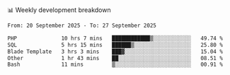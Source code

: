 📊 Weekly development breakdown
<!--START_SECTION:waka-->

```txt
From: 20 September 2025 - To: 27 September 2025

PHP              10 hrs 7 mins   ████████████▒░░░░░░░░░░░░   49.74 %
SQL              5 hrs 15 mins   ██████▒░░░░░░░░░░░░░░░░░░   25.80 %
Blade Template   3 hrs 3 mins    ███▓░░░░░░░░░░░░░░░░░░░░░   15.04 %
Other            1 hr 43 mins    ██░░░░░░░░░░░░░░░░░░░░░░░   08.51 %
Bash             11 mins         ▒░░░░░░░░░░░░░░░░░░░░░░░░   00.91 %
```

<!--END_SECTION:waka-->
